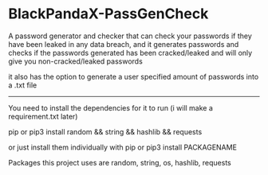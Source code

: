 # BlackPandaX-PassGenCheck
A password generator and checker that can check your passwords if they have been leaked in any data breach,
and it generates passwords and checks if the passwords generated has been cracked/leaked and will only give you non-cracked/leaked passwords

it also has the option to generate a user specified amount of passwords into a .txt file
___________________________________________________________________________________________________________________________________________________________________________________




You need to install the dependencies for it to run (i will make a requirement.txt later)

pip or pip3 install random && string && hashlib && requests

or just install them individually with pip or pip3 install PACKAGENAME

Packages this project uses are random, string, os, hashlib, requests
